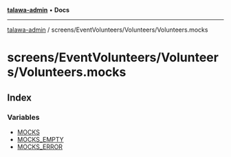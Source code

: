 [**talawa-admin**](../../../../README.md) • **Docs**

***

[talawa-admin](../../../../modules.md) / screens/EventVolunteers/Volunteers/Volunteers.mocks

# screens/EventVolunteers/Volunteers/Volunteers.mocks

## Index

### Variables

- [MOCKS](variables/MOCKS.md)
- [MOCKS\_EMPTY](variables/MOCKS_EMPTY.md)
- [MOCKS\_ERROR](variables/MOCKS_ERROR.md)
